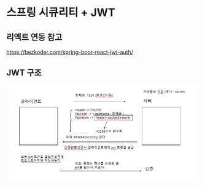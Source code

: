 # 스프링 시큐리티 + JWT
## 리엑트 연동 참고
https://bezkoder.com/spring-boot-react-jwt-auth/
## JWT 구조
![jwt구조](https://github.com/haeyonghahn/spring-security-jwt/blob/master/images/jwt%20%EA%B5%AC%EC%A1%B0.PNG)

